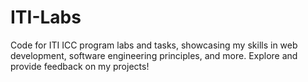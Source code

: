 # ITI-Labs
Code for ITI ICC program labs and tasks, showcasing my skills in web development, software engineering principles, and more. Explore and provide feedback on my projects!

